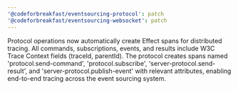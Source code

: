 ```yaml
---
'@codeforbreakfast/eventsourcing-protocol': patch
'@codeforbreakfast/eventsourcing-websocket': patch
---
```


Protocol operations now automatically create Effect spans for distributed tracing. All commands, subscriptions, events, and results include W3C Trace Context fields (traceId, parentId). The protocol creates spans named 'protocol.send-command', 'protocol.subscribe', 'server-protocol.send-result', and 'server-protocol.publish-event' with relevant attributes, enabling end-to-end tracing across the event sourcing system.
